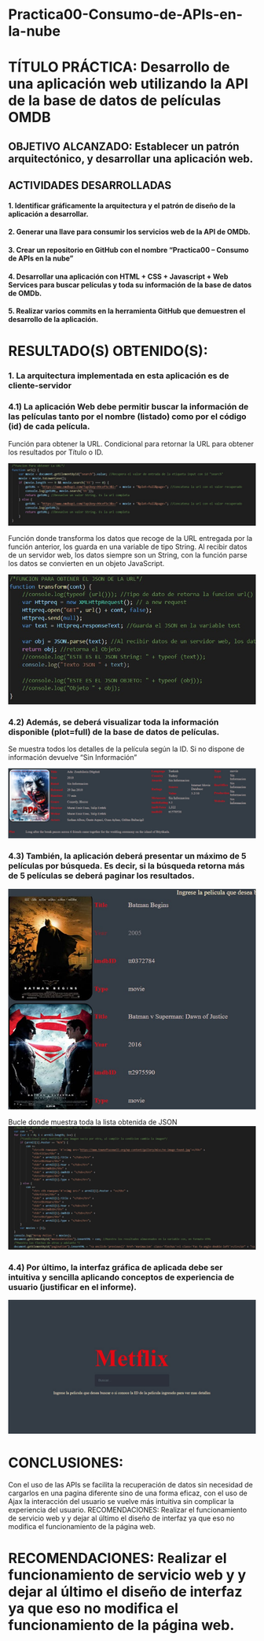 # Practica00-Consumo-de-APIs-en-la-nube

# TÍTULO PRÁCTICA: Desarrollo de una aplicación web utilizando la API de la base de datos de películas OMDB

## OBJETIVO ALCANZADO: Establecer un patrón arquitectónico, y desarrollar una aplicación web.

## ACTIVIDADES DESARROLLADAS
#### 1. Identificar gráficamente la arquitectura y el patrón de diseño de la aplicación a desarrollar.
#### 2. Generar una llave para consumir los servicios web de la API de OMDb.
#### 3. Crear un repositorio en GitHub con el nombre “Practica00 – Consumo de APIs en la nube”
#### 4. Desarrollar una aplicación con HTML + CSS + Javascript + Web Services para buscar películas y toda su información de la base de datos de OMDb.
#### 5. Realizar varios commits en la herramienta GitHub que demuestren el desarrollo de la aplicación.

# RESULTADO(S) OBTENIDO(S):

### 1.	La arquitectura implementada en esta aplicación es de cliente-servidor
















### 4.1)	La aplicación Web debe permitir buscar la información de las películas tanto por el nombre (listado) como por el código (id) de cada película.

Función para obtener la URL. Condicional para retornar la URL para obtener los resultados por Título o ID.

![](img/url.jpg)



Función donde transforma los datos que recoge de la URL entregada por la función anterior, los guarda en una variable de tipo String. Al recibir datos de un servidor web, los datos siempre son un String, con la función parse los datos se convierten en un objeto JavaScript.

![](img/2.jpg)



### 4.2)	Además, se deberá visualizar toda la información disponible (plot=full) de la base de datos de películas.

Se muestra todos los detalles de la película según la ID. Si no dispone de información devuelve “Sin Información”

![](img/3.jpg)

### 4.3)	También, la aplicación deberá presentar un máximo de 5 películas por búsqueda. Es decir, si la búsqueda retorna más de 5 películas se deberá paginar los resultados.

![](img/4.jpg)




Bucle donde muestra toda la lista obtenida de JSON
![](img/5.jpg)

### 4.4)	Por último, la interfaz gráfica de aplicada debe ser intuitiva y sencilla aplicando conceptos de experiencia de usuario (justificar en el informe).

![](img/6.jpg)



# CONCLUSIONES:
Con el uso de las APIs se facilita la recuperación de datos sin necesidad de cargarlos en una pagina diferente sino de una forma eficaz, con el uso de Ajax la interacción del usuario se vuelve más intuitiva sin complicar la experiencia del usuario. 
RECOMENDACIONES: Realizar el funcionamiento de servicio web y y dejar al último el diseño de interfaz ya que eso no modifica el funcionamiento de la página web.

# RECOMENDACIONES: Realizar el funcionamiento de servicio web y y dejar al último el diseño de interfaz ya que eso no modifica el funcionamiento de la página web.